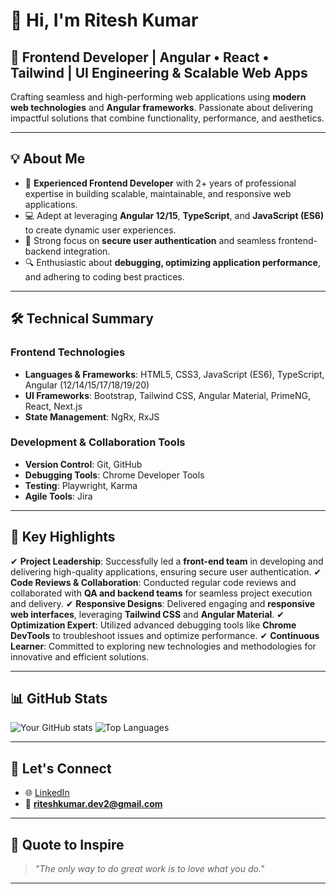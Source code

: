 # 👋 Hi, I'm Ritesh Kumar

## 🚀 Frontend Developer | Angular • React • Tailwind | UI Engineering & Scalable Web Apps

Crafting seamless and high-performing web applications using **modern web technologies** and **Angular frameworks**. Passionate about delivering impactful solutions that combine functionality, performance, and aesthetics.

---

## 💡 About Me

* 🌟 **Experienced Frontend Developer** with 2+ years of professional expertise in building scalable, maintainable, and responsive web applications.
* 💻 Adept at leveraging **Angular 12/15**, **TypeScript**, and **JavaScript (ES6)** to create dynamic user experiences.
* 🔗 Strong focus on **secure user authentication** and seamless frontend-backend integration.
* 🔍 Enthusiastic about **debugging, optimizing application performance**, and adhering to coding best practices.

---

## 🛠️ Technical Summary

### **Frontend Technologies**

* **Languages & Frameworks**: HTML5, CSS3, JavaScript (ES6), TypeScript, Angular (12/14/15/17/18/19/20)
* **UI Frameworks**: Bootstrap, Tailwind CSS, Angular Material, PrimeNG, React, Next.js
* **State Management**: NgRx, RxJS

### **Development & Collaboration Tools**

* **Version Control**: Git, GitHub
* **Debugging Tools**: Chrome Developer Tools
* **Testing**: Playwright, Karma
* **Agile Tools**: Jira


---

## 🌟 Key Highlights

✔ **Project Leadership**: Successfully led a **front-end team** in developing and delivering high-quality applications, ensuring secure user authentication.
✔ **Code Reviews & Collaboration**: Conducted regular code reviews and collaborated with **QA and backend teams** for seamless project execution and delivery.
✔ **Responsive Designs**: Delivered engaging and **responsive web interfaces**, leveraging **Tailwind CSS** and **Angular Material**.
✔ **Optimization Expert**: Utilized advanced debugging tools like **Chrome DevTools** to troubleshoot issues and optimize performance.
✔ **Continuous Learner**: Committed to exploring new technologies and methodologies for innovative and efficient solutions.

---

## 📊 GitHub Stats

![Your GitHub stats](https://github-readme-stats.vercel.app/api?username=ritshkr1\&show_icons=true\&theme=radical)
![Top Languages](https://github-readme-stats.vercel.app/api/top-langs/?username=ritshkr1\&layout=compact\&theme=radical)

---

## 📢 Let's Connect

* 🌐 [LinkedIn](https://www.linkedin.com/in/ritsh)
* 📧 **[riteshkumar.dev2@gmail.com](mailto:riteshkumar.dev2@gmail.com)**

---

## 🌱 Quote to Inspire

> *"The only way to do great work is to love what you do."*

---
